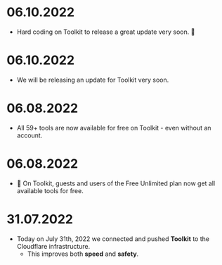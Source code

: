 # 06.10.2022
  - Hard coding on Toolkit to release a great update very soon. 🚀

# 06.10.2022
  - We will be releasing an update for Toolkit very soon.

# 06.08.2022
  - All 59+ tools are now available for free on Toolkit - even without an account.

# 06.08.2022
  - 🥳 On Toolkit, guests and users of the Free Unlimited plan now get all available tools for free.

# 31.07.2022
  - Today on July 31th, 2022 we connected and pushed **Toolkit** to the Cloudflare infrastructure.
     - This improves both **speed** and **safety**.
